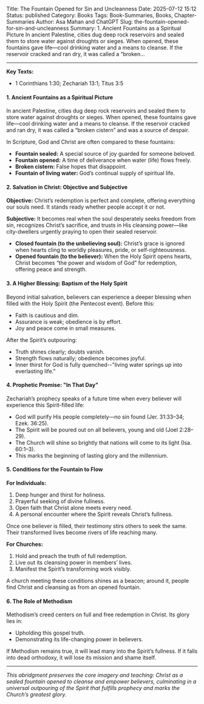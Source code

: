 Title: The Fountain Opened for Sin and Uncleanness
Date: 2025-07-12 15:12
Status: published
Category: Books
Tags: Book-Summaries, Books, Chapter-Summaries
Author: Asa Mahan and ChatGPT
Slug: the-fountain-opened-for-sin-and-uncleanness
Summary: 1. Ancient Fountains as a Spiritual Picture In ancient Palestine, cities dug deep rock reservoirs and sealed them to store water against droughts or sieges. When opened, these fountains gave life—cool drinking water and a means to cleanse. If the reservoir cracked and ran dry, it was called a “broken...

---


**Key Texts:**
- 1 Corinthians 1:30; Zechariah 13:1; Titus 3:5

#### 1. Ancient Fountains as a Spiritual Picture
In ancient Palestine, cities dug deep rock reservoirs and sealed them to store water against droughts or sieges. When opened, these fountains gave life—cool drinking water and a means to cleanse. If the reservoir cracked and ran dry, it was called a “broken cistern” and was a source of despair.

In Scripture, God and Christ are often compared to these fountains:
- **Fountain sealed:** A special source of joy guarded for someone beloved.
- **Fountain opened:** A time of deliverance when water (life) flows freely.
- **Broken cistern:** False hopes that disappoint.
- **Fountain of living water:** God’s continual supply of spiritual life.

#### 2. Salvation in Christ: Objective and Subjective
**Objective:** Christ’s redemption is perfect and complete, offering everything our souls need. It stands ready whether people accept it or not.

**Subjective:** It becomes real when the soul desperately seeks freedom from sin, recognizes Christ’s sacrifice, and trusts in His cleansing power—like city-dwellers urgently praying to open their sealed reservoir.

- **Closed fountain (to the unbelieving soul):** Christ’s grace is ignored when hearts cling to worldly pleasures, pride, or self-righteousness.
- **Opened fountain (to the believer):** When the Holy Spirit opens hearts, Christ becomes “the power and wisdom of God” for redemption, offering peace and strength.

#### 3. A Higher Blessing: Baptism of the Holy Spirit
Beyond initial salvation, believers can experience a deeper blessing when filled with the Holy Spirit (the Pentecost event). Before this:
- Faith is cautious and dim.
- Assurance is weak; obedience is by effort.
- Joy and peace come in small measures.

After the Spirit’s outpouring:
- Truth shines clearly; doubts vanish.
- Strength flows naturally; obedience becomes joyful.
- Inner thirst for God is fully quenched--"living water springs up into everlasting life."

#### 4. Prophetic Promise: "In That Day"
Zechariah’s prophecy speaks of a future time when every believer will experience this Spirit-filled life:
- God will purify His people completely—no sin found (Jer. 31:33–34; Ezek. 36:25).
- The Spirit will be poured out on all believers, young and old (Joel 2:28–29).
- The Church will shine so brightly that nations will come to its light (Isa. 60:1–3).
- This marks the beginning of lasting glory and the millennium.

#### 5. Conditions for the Fountain to Flow
**For Individuals:**
1. Deep hunger and thirst for holiness.
2. Prayerful seeking of divine fullness.
3. Open faith that Christ alone meets every need.
4. A personal encounter where the Spirit reveals Christ’s fullness.

Once one believer is filled, their testimony stirs others to seek the same. Their transformed lives become rivers of life reaching many.

**For Churches:**
1. Hold and preach the truth of full redemption.
2. Live out its cleansing power in members’ lives.
3. Manifest the Spirit’s transforming work visibly.

A church meeting these conditions shines as a beacon; around it, people find Christ and cleansing as from an opened fountain.

#### 6. The Role of Methodism
Methodism’s creed centers on full and free redemption in Christ. Its glory lies in:
- Upholding this gospel truth.
- Demonstrating its life-changing power in believers.

If Methodism remains true, it will lead many into the Spirit’s fullness. If it falls into dead orthodoxy, it will lose its mission and shame itself.

---
*This abridgment preserves the core imagery and teaching: Christ as a sealed fountain opened to cleanse and empower believers, culminating in a universal outpouring of the Spirit that fulfills prophecy and marks the Church’s greatest glory.*

